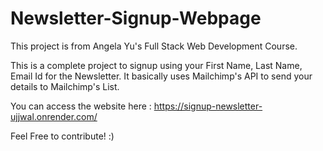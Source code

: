# Newsletter-Signup-Webpage
This project is from Angela Yu's Full Stack Web Development Course.

This is a complete project to signup using your First Name, Last Name, Email Id for the Newsletter.
It basically uses Mailchimp's API to send your details to Mailchimp's List.

You can access the website here : https://signup-newsletter-ujjwal.onrender.com/

Feel Free to contribute! :)
